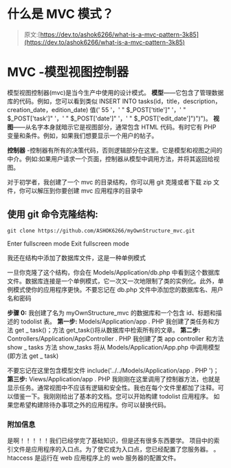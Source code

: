 # 什么是 MVC 模式？

> 原文:[https://dev.to/ashok6266/what-is-a-mvc-pattern-3k85](https://dev.to/ashok6266/what-is-a-mvc-pattern-3k85)

# MVC -模型视图控制器

模型视图控制器(mvc)是当今生产中使用的设计模式。
**模型**——它包含了管理数据库的代码。例如，您可以看到类似 INSERT INTO tasks(id，title，description，creation_date，edition_date)
值(' 55 '，' " $_POST['title']" '，' " $_POST['task']" '，' " $_POST['date']" '，' " $_POST['edit_date']")")")。
**视图**——从名字本身就暗示它是视图部分，通常包含 HTML 代码。有时它有 PHP 变量和条件。例如，如果我们想要显示一个用户的帖子。

**控制器** -控制器有所有的决策代码，否则逻辑部分在这里。它是模型和视图之间的中介。例如:如果用户请求一个页面，控制器从模型中调用方法，并将其返回给视图。

对于初学者，我创建了一个 mvc 的目录结构，你可以用 git 克隆或者下载 zip 文件，你可以解压到你要创建 mvc 应用程序的目录中

## 使用 git 命令克隆结构:

```
git clone https://github.com/ASHOK6266/myOwnStructure_mvc.git 
```

Enter fullscreen mode Exit fullscreen mode

我还在结构中添加了数据库文件，这是一种单例模式

一旦你克隆了这个结构，你会在 Models/Application/db.php
中看到这个数据库文件。数据库连接是一个单例模式，它一次又一次地限制了类的实例化。此外，单例模式使你的应用程序更快。不要忘记在 db.php 文件中添加您的数据库名、用户名和密码

**步骤 0:**
我创建了名为 myOwnStructure_mvc 的数据库和一个包含 id、标题和描述的 todolist 表。
**第一步:**
Models/Application/app . PHP
我创建了类任务和方法 get _ task()；方法 get_task()将从数据库中检索所有的文章。
**第二步:**
Controllers/Application/AppController . PHP
我创建了类 app controller 和方法 show _ tasks
方法 show_tasks 将从 Models/Application/App.php 中调用模型(即方法 get _ task)

不要忘记在这里包含模型文件 include('../../Models/Application/app . PHP ')；
**第三步:**
Views/Application/app . PHP
我刚刚在这里调用了控制器方法，也就是显示任务。通常视图中不应该有逻辑和安全性。我也在每个文件里都加了注释。可以借鉴一下。我刚刚给出了基本的文档。您可以开始构建 todolist 应用程序。
如果您希望构建除待办事项之外的应用程序。你可以替换代码。

### 附加信息

是啊！！！！！我们已经学完了基础知识，但是还有很多东西要学。
项目中的索引文件是应用程序的入口点。为了使它成为入口点，您已经配置了您服务器。
。htaccess 是运行在 web 应用程序上的 web 服务器的配置文件。